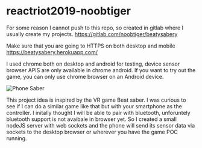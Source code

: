 # reactriot2019-noobtiger

For some reason I cannot push to this repo, so created in gitlab where I usually create my projects.
https://gitlab.com/noobtiger/beatysabery

Make sure that you are going to HTTPS on both desktop and mobile https://beatysabery.herokuapp.com/

I used chrome both on desktop and android for testing, device sensor browser APIS are only available in chrome android. If you  want to try out the game, you can only use chrome browser on an Android device.

![Phone Saber](http://i.imgur.com/4G9UHByl.jpg)


This project idea is inspired by the VR game Beat saber. I was curious to see if I can do a similar game like that but with your smartphone as the controller. I initally thought I will be able to pair with bluetooth, unforuntely bluetooth support is not avaibale in browser yet. So I created a small nodeJS server with web sockets and the phone will send its sensor data via sockets to the desktop browser or wherever you have the game POC running. 

